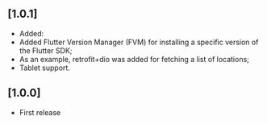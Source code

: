 ## [1.0.1]

* Added:
* Added Flutter Version Manager (FVM) for installing a specific version of the Flutter SDK;
* As an example, retrofit+dio was added for fetching a list of locations;
* Tablet support.

## [1.0.0]

* First release